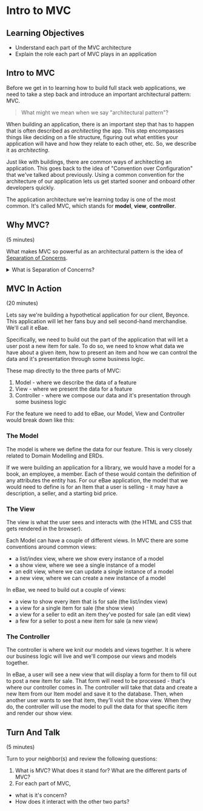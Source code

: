 # Intro to MVC

## Learning Objectives
* Understand each part of the MVC architecture
* Explain the role each part of MVC plays in an application

## Intro to MVC

Before we get in to learning how to build full stack web applications, we need to take a step back and introduce an important architectural pattern: MVC.

> What might we mean when we say "architectural pattern"?

When building an application, there is an important step that has to happen that is often described as *architecting* the app. This step encompasses things like deciding on a file structure, figuring out what entities your application will have and how they relate to each other, etc. So, we describe it as *architecting*.

Just like with buildings, there are common ways of architecting an application. This goes back to the idea of "Convention over Configuration" that we've talked about previously. Using a common convention for the architecture of our application lets us get started sooner and onboard other developers quickly.

The application architecture we're learning today is one of the most common. It's called MVC, which stands for **model**, **view**, **controller**.

## Why MVC?
(5 minutes)

What makes MVC so powerful as an architectural pattern is the idea of [Separation of Concerns](https://en.wikipedia.org/wiki/Separation_of_concerns).

<details>

<summary>What is Separation of Concerns?</summary>

For any given feature of an application, we'll have multiple things we need to do to build that feature out: persist the data for that feature, present the data for that feature, write some business logic to control how the feature works.

Each of these can be considered a separate **concern**: presentation, persistence, business logic. Separating these makes them easier to build, write, maintain or change.

If we want to change how we're presenting some data, we can do so by just changing the presentation and it wont affect the persistence or business logic.
</details>

## MVC In Action
(20 minutes)

Lets say we're building a hypothetical application for our client, Beyonce. This application will let her fans buy and sell second-hand merchandise. We'll call it eBae.

Specifically, we need to build out the part of the application that will let a user post a new item for sale. To do so, we need to know what data we have about a given item, how to present an item and how we can control the data and it's presentation through some business logic.

These map directly to the three parts of MVC:

1. Model - where we describe the data of a feature
2. View - where we present the data for a feature
3. Controller - where we compose our data and it's presentation through some business logic

For the feature we need to add to eBae, our Model, View and Controller would break down like this:

### The Model
The model is where we define the data for our feature. This is very closely related to Domain Modelling and ERDs.

If we were building an application for a library, we would have a model for a book, an employee, a member. Each of these would contain the definition of any attributes the entity has. For our eBae application, the model that we would need to define is for an Item that a user is selling - it may have a description, a seller, and a starting bid price.

### The View
The view is what the user sees and interacts with (the HTML and CSS that gets rendered in the browser).

Each Model can have a couple of different views. In MVC there are some conventions around common views:
  - a list/index view, where we show every instance of a model
  - a show view, where we see a single instance of a model
  - an edit view, where we can update a single instance of a model
  - a new view, where we can create a new instance of a model

In eBae, we need to build out a couple of views:
  - a view to show every item that is for sale (the list/index view)
  - a view for a single item for sale (the show view)
  - a view for a seller to edit an item they've posted for sale (an edit view)
  - a few for a seller to post a new item for sale (a new view)

### The Controller
The controller is where we knit our models and views together. It is where our business logic will live and we'll compose our views and models together.

In eBae, a user will see a new view that will display a form for them to fill out to post a new item for sale. That form will need to be processed - that's where our controller comes in. The controller will take that data and create a new Item from our Item model and save it to the database. Then, when another user wants to see that item, they'll visit the show view. When they do, the controller will use the model to pull the data for that specific item and render our show view.

## Turn And Talk
(5 minutes)

Turn to your neighbor(s) and review the following questions:

1. What is MVC? What does it stand for? What are the different parts of MVC?
2. For each part of MVC,
  - what is it's concern?
  - How does it interact with the other two parts?
